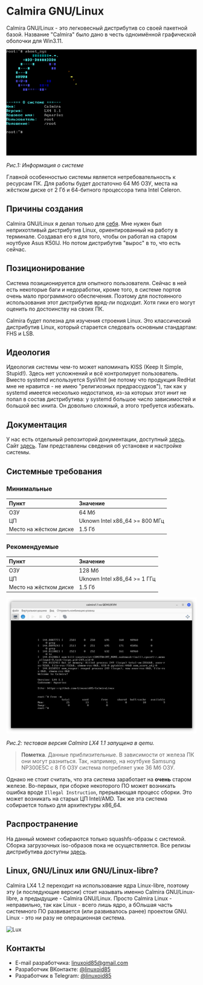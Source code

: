 # Calmira GNU/Linux

Calmira GNU/Linux - это легковесный дистрибутив со своей пакетной базой. Название "Calmira" было дано в честь одноимённой графической оболочки для Win3.11.

![](pic/screen.png "Скриншот")

*Рис.1: Информация о системе*

Главной особенностью системы является нетребовательность к ресурсам ПК. Для работы будет достаточно 64 Мб ОЗУ, места на жёстком диске от 2 Гб и 64-битного процессора типа Intel Celeron.

## Причины создания

Calmira GNU/Linux я делал только для [себя](https://github.com/Linuxoid85). Мне нужен был неприхотливый дистрибутив Linux, ориентированный на работу в терминале. Создавал его я для того, чтобы он работал на старом ноутбуке Asus K50IJ. Но потом дистрибутив "вырос" в то, что есть сейчас.

## Позиционирование

Система позиционируется для опытного пользователя. Сейчас в ней есть некоторые баги и недоработки, кроме того, в системе портов очень мало программного обеспечения. Поэтому для постоянного использования этот дистрибутив вряд-ли подходит. Хотя гики его могут оценить по достоинству на своих ПК.

Calmira будет полезна для изучения строения Linux. Это классический дистрибутив Linux, который старается следовать основным стандартам: FHS и LSB.

## Идеология

Идеология системы чем-то может напоминать KISS (Keep It Simple, Stupid!). Здесь нет усложнений и всё контролирует пользователь. Вместо systemd используется SysVInit (не потому что продукция RedHat мне не нравится - не имею "религиозных предрассудков"), так как у systemd имеется несколько недостатков, из-за которых этот инит не попал в состав дистрибутива: у systemd большое число зависимостей и большой вес инита. Он довольно сложный, а этого требуется избежать.

## Документация

У нас есть отдельный репозиторий документации, доступный [здесь](https://github.com/CalmiraLinux/handbook). Сайт [здесь](https://calmiralinux.github.io/handbook/site/index.html). Там представлены сведения об установке и настройке системы.

## Системные требования

### Минимальные

| Пункт                  | Значение                       |
|:-----------------------|:-------------------------------|
| ОЗУ                    | 64 Мб                          |
| ЦП                     | Uknown Intel x86_64 >= 800 МГц |
| Место на жёстком диске | 1.5 Гб                         |

### Рекомендуемые

| Пункт                  | Значение                     |
|:-----------------------|:-----------------------------|
| ОЗУ                    | 128 Мб                       |
| ЦП                     | Uknown Intel x86_64 >= 1 ГГц |
| Место на жёстком диске | 1.5 Гб                       |

![Потребление](pic/calm_ram.png)

*Рис.2: тестовая версия Calmira LX4 1.1 запущена в qemu.*

> **Пометка**. Данные приблизительные. В зависимости от железа ПК они могут разниться. Так, например, на ноутбуке Samsung NP300E5C с 8 Гб ОЗУ система потребляет уже 36 Мб ОЗУ.

Однако не стоит считать, что эта система заработает на **очень** старом железе. Во-первых, при сборке некоторого ПО может возникать ошибка вроде `Illegal Instruction`, прерывающая процесс сборки. Это может возникать на старых ЦП Intel/AMD. Так же эта система собирается только для архитектуры x86_64.

## Распространение

На данный момент собираются только squashfs-образы с системой. Сборка загрузочных iso-образов пока не осуществляется. Все релизы дистрибутива доступны [здесь](https://github.com/Linuxoid85/CalmiraLinux/releases).

## Linux, GNU/Linux или GNU/Linux-libre?

Calmira LX4 1.2 переходит на использование ядра Linux-libre, поэтому эту (и последующие версии) стоит называть именно Calmira GNU/Linux-libre, а предыдущие - Calmira GNU/Linux. Просто Calmira Linux - неправильно, так как Linux - всего лишь ядро, а бОльшая часть системного ПО развивается (или развивалось ранее) проектом GNU. Linux - это ни разу не операционная система.

![Lux](https://www.fsfla.org/ikiwiki/selibre/linux-libre/lux.png)

## Контакты
* E-mail разработчика: <linuxoid85@gmail.com>
* Разработчик ВКонтакте: [@linuxoid85](https://vk.com/linuxoid85)
* Разработчик в Telegram: [@linuxoid85](https://t.me/linuxoid85)
